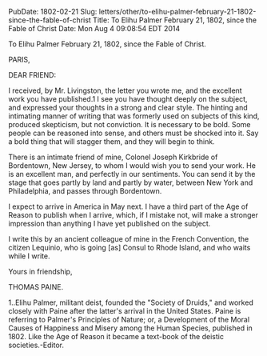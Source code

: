 PubDate: 1802-02-21
Slug: letters/other/to-elihu-palmer-february-21-1802-since-the-fable-of-christ
Title: To Elihu Palmer  February 21, 1802, since the Fable of Christ
Date: Mon Aug  4 09:08:54 EDT 2014

   To Elihu Palmer  February 21, 1802, since the Fable of Christ.

   PARIS,

   DEAR FRIEND:

   I received, by Mr. Livingston, the letter you wrote me, and the excellent
   work you have published.1 I see you have thought deeply on the subject,
   and expressed your thoughts in a strong and clear style. The hinting and
   intimating manner of writing that was formerly used on subjects of this
   kind, produced skepticism, but not conviction. It is necessary to be bold.
   Some people can be reasoned into sense, and others must be shocked into
   it. Say a bold thing that will stagger them, and they will begin to think.

   There is an intimate friend of mine, Colonel Joseph Kirkbride of
   Bordentown, New Jersey, to whom I would wish you to send your work. He is
   an excellent man, and perfectly in our sentiments. You can send it by the
   stage that goes partly by land and partly by water, between New York and
   Philadelphia, and passes through Bordentown.

   I expect to arrive in America in May next. I have a third part of the Age
   of Reason to publish when I arrive, which, if I mistake not, will make a
   stronger impression than anything I have yet published on the subject.

   I write this by an ancient colleague of mine in the French Convention, the
   citizen Lequinio, who is going [as] Consul to Rhode Island, and who waits
   while I write.

   Yours in friendship,

   THOMAS PAINE.

   1..Elihu Palmer, militant deist, founded the "Society of Druids," and
   worked closely with Paine after the latter's arrival in the United States.
   Paine is referring to Palmer's Principles of Nature; or, a Development of
   the Moral Causes of Happiness and Misery among the Human Species,
   published in 1802. Like the Age of Reason it became a text-book of the
   deistic societies.-Editor.


